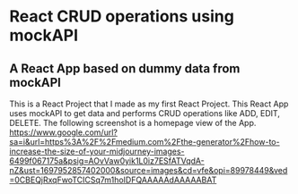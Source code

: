 # React CRUD operations using mockAPI

## A React App based on dummy data from mockAPI

  This is a React Project that I made as my first React Project. This React App uses mockAPI to get data and performs CRUD operations like ADD, EDIT, DELETE. The following screenshot is a homepage view of the App.
https://www.google.com/url?sa=i&url=https%3A%2F%2Fmedium.com%2Fthe-generator%2Fhow-to-increase-the-size-of-your-midjourney-images-6499f067175a&psig=AOvVaw0yik1L0iz7ESfATVqdA-nZ&ust=1697952857402000&source=images&cd=vfe&opi=89978449&ved=0CBEQjRxqFwoTCICSq7m1hoIDFQAAAAAdAAAAABAT
